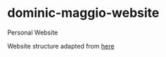 # dominic-maggio-website
Personal Website

Website structure adapted from [here](https://github.com/zt-yang/zhutian-yang-website/tree/main)
